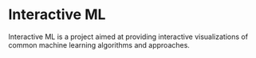 # Interactive ML

Interactive ML is a project aimed at providing interactive visualizations of common machine learning algorithms and approaches.
